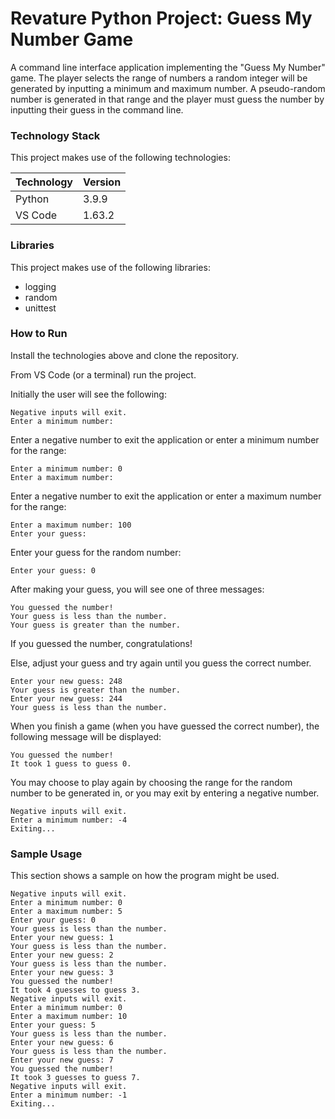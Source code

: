 # Revature Python Project: Guess My Number Game

A command line interface application implementing the "Guess My Number" game. The player selects the range of numbers a random integer will be generated by inputting a minimum and maximum number. A pseudo-random number is generated in that range and the player must guess the number by inputting their guess in the command line.

### Technology Stack

This project makes use of the following technologies:

Technology | Version
---------- | -------
Python | 3.9.9
VS Code | 1.63.2

### Libraries

This project makes use of the following libraries:

- logging
- random
- unittest

### How to Run

Install the technologies above and clone the repository.

From VS Code (or a terminal) run the project.

Initially the user will see the following:

```
Negative inputs will exit.
Enter a minimum number: 
```

Enter a negative number to exit the application or enter a minimum number for the range:

```
Enter a minimum number: 0
Enter a maximum number: 
```

Enter a negative number to exit the application or enter a maximum number for the range:

```
Enter a maximum number: 100
Enter your guess: 
```

Enter your guess for the random number:

```
Enter your guess: 0
```

After making your guess, you will see one of three messages:

```
You guessed the number!
Your guess is less than the number.
Your guess is greater than the number.
```

If you guessed the number, congratulations!

Else, adjust your guess and try again until you guess the correct number.

```
Enter your new guess: 248
Your guess is greater than the number.
Enter your new guess: 244
Your guess is less than the number.
```

When you finish a game (when you have guessed the correct number), the following message will be displayed:

```
You guessed the number!
It took 1 guess to guess 0.
```

You may choose to play again by choosing the range for the random number to be generated in, or you may exit by entering a negative number.

```
Negative inputs will exit.
Enter a minimum number: -4
Exiting...
```

### Sample Usage

This section shows a sample on how the program might be used.

```
Negative inputs will exit.
Enter a minimum number: 0
Enter a maximum number: 5 
Enter your guess: 0
Your guess is less than the number.
Enter your new guess: 1
Your guess is less than the number.
Enter your new guess: 2
Your guess is less than the number.
Enter your new guess: 3
You guessed the number!
It took 4 guesses to guess 3.
Negative inputs will exit.
Enter a minimum number: 0
Enter a maximum number: 10
Enter your guess: 5
Your guess is less than the number.
Enter your new guess: 6
Your guess is less than the number.
Enter your new guess: 7
You guessed the number!
It took 3 guesses to guess 7.
Negative inputs will exit.
Enter a minimum number: -1
Exiting...
```
